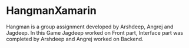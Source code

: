 # HangmanXamarin
Hangman is a group assignment developed by Arshdeep, Angrej and Jagdeep.
In this Game Jagdeep worked on Front part, Interface part was completed by Arshdeep and Angrej worked on Backend. 

